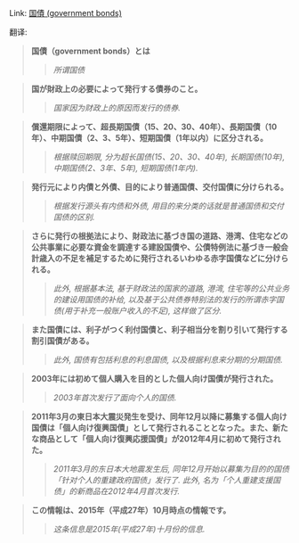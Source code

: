 Link: [国債 (government bonds)](https://www.shiruporuto.jp/public/data/vocabulary/yogo/k/kokusai.html)

翻译:
> **国債（government bonds）とは**
>> *所谓国债*

> **国が財政上の必要によって発行する債券のこと。**
>> *国家因为财政上的原因而发行的债券.*

> **償還期限によって、超長期国債（15、20、30、40年）、長期国債（10年）、中期国債（2、3、5年）、短期国債（1年以内）に区分される。**
>> *根据赎回期限, 分为超长国债(15、20、30、40年), 长期国债(10年), 中期国债(2、3年、5年), 短期国债(1年内).*

> **発行元により内債と外債、目的により普通国債、交付国債に分けられる。**
>> *根据发行源头有内债和外债, 用目的来分类的话就是普通国债和交付国债的区别.*

> **さらに発行の根拠法により、財政法に基づき国の道路、港湾、住宅などの公共事業に必要な資金を調達する建設国債や、公債特例法に基づき一般会計歳入の不足を補足するために発行されるいわゆる赤字国債などに分けられる。**
>> *此外, 根据基本法, 基于财政法的国家的道路, 港湾, 住宅等的公共业务的建设用国债的补给, 以及基于公共债券特别法的发行的所谓赤字国债(用于补充一般账户收入的不足), 这样做了区分.*

> **また国債には、利子がつく利付国債と、利子相当分を割り引いて発行する割引国債がある。**
>> *此外, 国债有包括利息的利息国债, 以及根据利息来分期的分期国债.*

> **2003年には初めて個人購入を目的とした個人向け国債が発行された。**
>> *2003年首次发行了面向个人的国债.*

> **2011年3月の東日本大震災発生を受け、同年12月以降に募集する個人向け国債は「個人向け復興国債」として発行されることとなった。また、新たな商品として「個人向け復興応援国債」が2012年4月に初めて発行された。**
>> *2011年3月的东日本大地震发生后, 同年12月开始以募集为目的的国债「针对个人的重建政府国债」发行了. 此外, 名为「个人重建支援国债」的新商品在2012年4月首次发行.*

> **この情報は、2015年（平成27年）10月時点の情報です。**
>> *这条信息是2015年(平成27年)十月份的信息.*